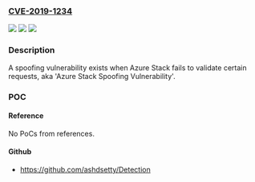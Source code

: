 ### [CVE-2019-1234](https://cve.mitre.org/cgi-bin/cvename.cgi?name=CVE-2019-1234)
![](https://img.shields.io/static/v1?label=Product&message=Azure%20Stack&color=blue)
![](https://img.shields.io/static/v1?label=Version&message=n%2Fa&color=blue)
![](https://img.shields.io/static/v1?label=Vulnerability&message=Spoofing&color=brighgreen)

### Description

A spoofing vulnerability exists when Azure Stack fails to validate certain requests, aka 'Azure Stack Spoofing Vulnerability'.

### POC

#### Reference
No PoCs from references.

#### Github
- https://github.com/ashdsetty/Detection

